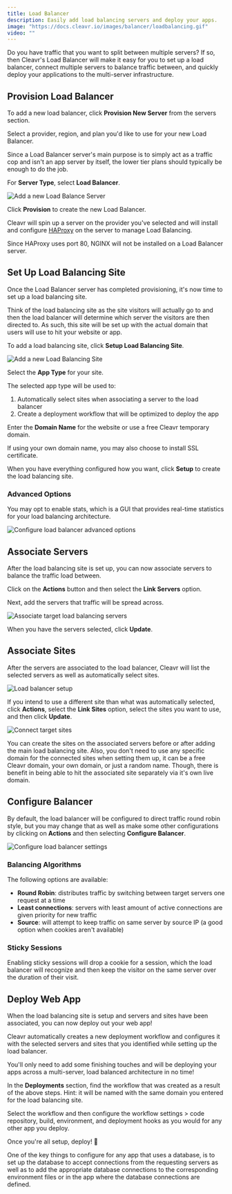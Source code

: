 ```yaml
---
title: Load Balancer
description: Easily add load balancing servers and deploy your apps.
image: "https://docs.cleavr.io/images/balancer/loadbalancing.gif"
video: ""
---
```


Do you have traffic that you want to split between multiple servers? If so, then Cleavr's Load Balancer will make it easy for
you to set up a load balancer, connect multiple servers to balance traffic between, and quickly deploy your applications to the multi-server infrastructure.

## Provision Load Balancer

To add a new load balancer, click **Provision New Server** from the servers section.

Select a provider, region, and plan you'd like to use for your new Load Balancer.

<base-point>
Since a Load Balancer server's main purpose is to simply act as a traffic cop and isn't an app server by itself, the lower tier plans should typically be enough to do the job.
</base-point>

For **Server Type**, select **Load Balancer**.

![Add a new Load Balance Server](/images/balancer/load-balance-server.png)

Click **Provision** to create the new Load Balancer.

Cleavr will spin up a server on the provider you've selected and will install and configure [HAProxy](https://www.haproxy.com/) on the server to manage Load Balancing.

<base-info>
Since HAProxy uses port 80, NGINX will not be installed on a Load Balancer server. 
</base-info>

## Set Up Load Balancing Site

Once the Load Balancer server has completed provisioning, it's now time to set up a load balancing site.

Think of the load balancing site as the site visitors will actually go to and then the load balancer will determine which server the visitors are then directed to. As such, this site will be set up with
the actual domain that users will use to hit your website or app.

To add a load balancing site, click **Setup Load Balancing Site**.

![Add a new Load Balancing Site](/images/balancer/load-balance-site.png)

Select the **App Type** for your site.

The selected app type will be used to:

1. Automatically select sites when associating a server to the load balancer
1. Create a deployment workflow that will be optimized to deploy the app

Enter the **Domain Name** for the website or use a free Cleavr temporary domain.

If using your own domain name, you may also choose to install SSL certificate.

When you have everything configured how you want, click **Setup** to create the load balancing site.

### Advanced Options

You may opt to enable stats, which is a GUI that provides real-time statistics for your load balancing architecture.

![Configure load balancer advanced options](/images/balancer/load-balance-advanced-options.png)

## Associate Servers

After the load balancing site is set up, you can now associate servers to balance the traffic load between.

Click on the **Actions** button and then select the **Link Servers** option.

Next, add the servers that traffic will be spread across.

![Associate target load balancing servers](/images/balancer/load-balance-connect-servers.png)

When you have the servers selected, click **Update**.

## Associate Sites

After the servers are associated to the load balancer, Cleavr will list the selected servers as well as automatically select sites.

![Load balancer setup](/images/balancer/load-balance-setup.png)

If you intend to use a different site than what was automatically selected, click **Actions**, select the **Link Sites** option, select the sites you want to use, and then click **Update**.

![Connect target sites](/images/balancer/load-balance-connect-sites.png)

<base-point>
You can create the sites on the associated servers before or after adding the main load balancing site. Also, you don't need to use any specific domain for the connected sites when setting them up, it can be a 
free Cleavr domain, your own domain, or just a random name. Though, there is benefit in being able to hit the associated site separately via it's own live domain. 
</base-point>

## Configure Balancer

By default, the load balancer will be configured to direct traffic round robin style, but you may change that as well as make some other configurations
by clicking on **Actions** and then selecting **Configure Balancer**.

![Configure load balancer settings](/images/balancer/configure-balancer.png)

### Balancing Algorithms

The following options are available:

- **Round Robin**: distributes traffic by switching between target servers one request at a time
- **Least connections**: servers with least amount of active connections are given priority for new traffic
- **Source**: will attempt to keep traffic on same server by source IP (a good option when cookies aren't available)

### Sticky Sessions

Enabling sticky sessions will drop a cookie for a session, which the load balancer will recognize and then keep the visitor on the same server
over the duration of their visit.

## Deploy Web App

When the load balancing site is setup and servers and sites have been associated, you can now deploy out your web app!

Cleavr automatically creates a new deployment workflow and configures it with the selected servers and sites that you identified while setting up the load balancer.

You'll only need to add some finishing touches and will be deploying your apps across a multi-server, load balanced architecture in no time!

In the **Deployments** section, find the workflow that was created as a result of the above steps. Hint: it will be named with the same domain you entered for the load balancing site.

Select the workflow and then configure the workflow settings > code repository, build, environment, and deployment hooks as you would for any other app you deploy.

Once you're all setup, deploy! 🚀

<base-info>
One of the key things to configure for any app that uses a database, is to set up the database to accept connections from the requesting servers as well as to add the appropriate database connections
to the corresponding environment files or in the app where the database connections are defined. 
</base-info>
